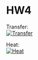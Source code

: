 # HW4

Transfer:  
[![Transfer]({})]({https://github.com/AzK-oWo/NUM/blob/master/hw4/transfer.mp4} "Transfer")

Heat:  
[![Heat]({})]({https://github.com/AzK-oWo/NUM/blob/master/hw4/heat.mp4} "Heat")
